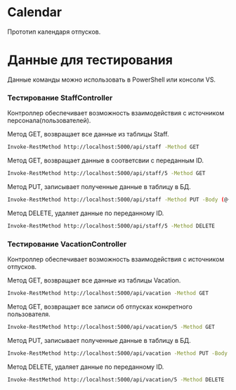 # Сalendar
Прототип календаря отпусков.

# Данные для тестирования

Данные команды можно использовать в PowerShell или консоли VS.

### Тестирование StaffController

Контроллер обеспечивает возможность взаимодействия с источником персонала(пользователей).

Метод GET, возвращает все данные из таблицы Staff.

```sh
Invoke-RestMethod http://localhost:5000/api/staff -Method GET
```

Метод GET, возвращает данные в соответсвии с переданным ID.

```sh
Invoke-RestMethod http://localhost:5000/api/staff/5 -Method GET
```

Метод PUT, записывает полученные данные в таблицу в БД.

```sh
Invoke-RestMethod http://localhost:5000/api/staff -Method PUT -Body (@{name = "Alex"; colorId = "27"} | ConvertTo-Json) -ContentType "application/json"
```
Метод DELETE, удаляет данные по переданному ID.

```sh
Invoke-RestMethod http://localhost:5000/api/staff/5 -Method DELETE
```

### Тестирование VacationController

Контроллер обеспечивает возможность взаимодействия с источником отпусков.

Метод GET, возвращает все данные из таблицы Vacation.

```sh
Invoke-RestMethod http://localhost:5000/api/vacation -Method GET
```

Метод GET, возвращает все записи об отпусках конкретного пользователя.

```sh
Invoke-RestMethod http://localhost:5000/api/vacation/5 -Method GET
```

Метод PUT, записывает полученные данные в таблицу в БД.

```sh
Invoke-RestMethod http://localhost:5000/api/vacation -Method PUT -Body (@{userId = "1"; startDate = "2019-02-13"; endDate = "2019-02-20"; countDays = "19"} | ConvertTo-Json) -ContentType "application/json"
```
Метод DELETE, удаляет данные по переданному ID.

```sh
Invoke-RestMethod http://localhost:5000/api/vacation/5 -Method DELETE